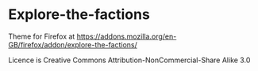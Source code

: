 # Explore-the-factions

Theme for Firefox at https://addons.mozilla.org/en-GB/firefox/addon/explore-the-factions/

Licence is Creative Commons Attribution-NonCommercial-Share Alike 3.0
